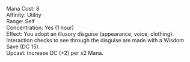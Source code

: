 Mana Cost: 8  
Affinity: Utility  
Range: Self  
Concentration: Yes (1 hour)  
Effect: You adopt an illusory disguise (appearance, voice, clothing). Interaction checks to see through the disguise are made with a Wisdom Save (DC 15).  
Upcast: Increase DC (+2) per x2 Mana.